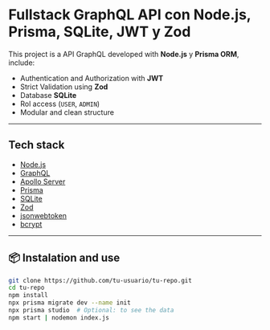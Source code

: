 # Fullstack GraphQL API con Node.js, Prisma, SQLite, JWT y Zod

This project is a API GraphQL developed with **Node.js** y **Prisma ORM**, include:

- Authentication and Authorization with **JWT**
- Strict Validation using **Zod**
- Database **SQLite**
- Rol access (`USER`, `ADMIN`)
- Modular and clean structure

---

## Tech stack

- [Node.js](https://nodejs.org/)
- [GraphQL](https://graphql.org/)
- [Apollo Server](https://www.apollographql.com/docs/apollo-server/)
- [Prisma](https://www.prisma.io/)
- [SQLite](https://www.sqlite.org/index.html)
- [Zod](https://zod.dev/)
- [jsonwebtoken](https://github.com/auth0/node-jsonwebtoken)
- [bcrypt](https://github.com/kelektiv/node.bcrypt.js)

---

## 📦 Instalation and use 

```bash
git clone https://github.com/tu-usuario/tu-repo.git
cd tu-repo
npm install
npx prisma migrate dev --name init
npx prisma studio  # Optional: to see the data
npm start | nodemon index.js

